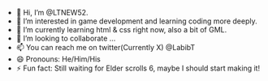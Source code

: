 - 👋 Hi, I’m @LTNEW52.
- 👀 I’m interested in game development and learning coding more deeply.
- 🌱 I’m currently learning html & css right now, also a bit of GML.
- 💞️ I’m looking to collaborate ...
- 📫 You can reach me on twitter(Currently X) @LabibT
- 😄 Pronouns: He/Him/His
- ⚡ Fun fact: Still waiting for Elder scrolls 6, maybe I should start making it!

<!---
LTNEW52/LTNEW52 is a ✨ special ✨ repository because its `README.md` (this file) appears on your GitHub profile.
You can click the Preview link to take a look at your changes.
--->
